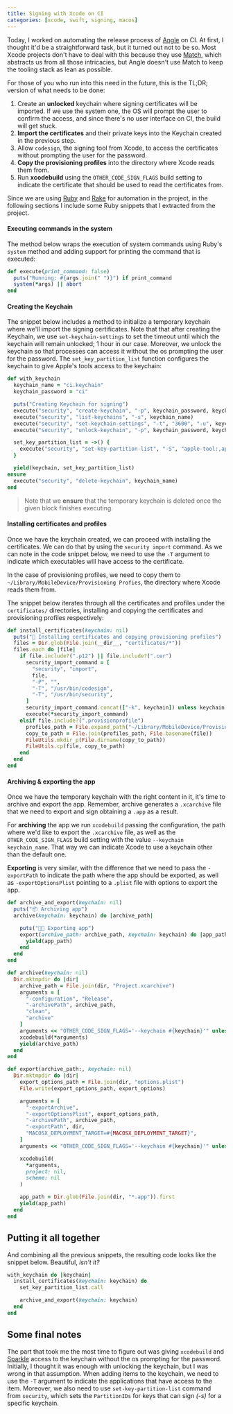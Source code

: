 ```yaml
---
title: Signing with Xcode on CI
categories: [xcode, swift, signing, macos]
---
```


Today,
I worked on automating the release process of [Angle](https://angle.dev) on CI.
At first,
I thought it'd be a straightforward task,
but it turned out not to be so.
Most Xcode projects don't have to deal with this because they use [Match](https://fastlane.tools),
which abstracts us from all those intricacies,
but Angle doesn't use Match to keep the tooling stack as lean as possible.

For those of you who run into this need in the future, this is the TL;DR; version of what needs to be done:

1. Create an **unlocked** keychain where signing certificates will be imported.
   If we use the system one,
   the OS will prompt the user to confirm the access,
   and since there's no user interface on CI,
   the build will get stuck.
2. **Import the certificates** and their private keys into the Keychain created in the previous step.
3. Allow `codesign`,
   the signing tool from Xcode,
   to access the certificates without prompting the user for the password.
4. **Copy the provisioning profiles** into the directory where Xcode reads them from.
5. Run **xcodebuild** using the `OTHER_CODE_SIGN_FLAGS` build setting to indicate the certificate that should be used to read the certificates from.

Since we are using [Ruby](https://www.ruby-lang.org/en/) and [Rake](https://github.com/ruby/rake) for automation in the project,
in the following sections I include some Ruby snippets that I extracted from the project.

#### Executing commands in the system

The method below wraps the execution of system commands using Ruby's `system` method and adding support for printing the command that is executed:

```ruby
def execute(print_command: false)
  puts("Running: #{args.join(" ")}") if print_command
  system(*args) || abort
end
```

#### Creating the Keychain

The snippet below includes a method to initialize a temporary keychain where we'll import the signing certificates.
Note that that after creating the Keychain,
we use `set-keychain-settings` to set the timeout until which the keychain will remain unlocked; 1 hour in our case.
Moreover,
we unlock the keychain so that processes can access it without the os prompting the user for the password.
The `set_key_partition_list` function configures the keychain to give Apple's tools access to the keychain:

```rb
def with_keychain
  keychain_name = "ci.keychain"
  keychain_password = "ci"

  puts("Creating Keychain for signing")
  execute("security", "create-keychain", "-p", keychain_password, keychain_name)
  execute("security", "list-keychains", "-s", keychain_name)
  execute("security", "set-keychain-settings", "-t", "3600", "-u", keychain_name)
  execute("security", "unlock-keychain", "-p", keychain_password, keychain_name)

  set_key_partition_list = ->() {
    execute("security", "set-key-partition-list", "-S", "apple-tool:,apple:,codesign:", "-s", "-k", keychain_password, keychain_name)
  }

  yield(keychain, set_key_partition_list)
ensure
  execute("security", "delete-keychain", keychain_name)
end
```

> Note that we **ensure** that the temporary keychain is deleted once the given block finishes executing.

#### Installing certificates and profiles

Once we have the keychain created,
we can proceed with installing the certificates.
We can do that by using the `security import` command.
As we can note in the code snippet below,
we need to use the `-T` argument to indicate which executables will have access to the certificate.

In the case of provisioning profiles,
we need to copy them to `~/Library/MobileDevice/Provisioning Profies`,
the directory where Xcode reads them from.

The snippet below iterates through all the certificates and profiles under the `certificates/` directories,
installing and copying the certificates and provisioning profiles respectively:

```rb
def install_certificates(keychain: nil)
  puts("🔑 Installing certificates and copying provisioning profiles")
  files = Dir.glob(File.join(__dir__, "certificates/*"))
  files.each do |file|
    if file.include?(".p12") || file.include?(".cer")
      security_import_command = [
        "security", "import",
        file,
        "-P", "",
        "-T", "/usr/bin/codesign",
        "-T", "/usr/bin/security",
      ]
      security_import_command.concat(["-k", keychain]) unless keychain.nil?
      execute(*security_import_command)
    elsif file.include?(".provisionprofile")
      profiles_path = File.expand_path("~/Library/MobileDevice/Provisioning\ Profiles")
      copy_to_path = File.join(profiles_path, File.basename(file))
      FileUtils.mkdir_p(File.dirname(copy_to_path))
      FileUtils.cp(file, copy_to_path)
    end
  end
end
```

#### Archiving & exporting the app

Once we have the temporary keychain with the right content in it,
it's time to archive and export the app.
Remember,
archive generates a `.xcarchive` file that we need to export and sign obtaining a `.app` as a result.

For **archiving** the app we run `xcodebuild` passing the configuration,
the path where we'd like to export the `.xcarchive` file,
as well as the `OTHER_CODE_SIGN_FLAGS` build setting with the value `--keychain keychain_name`.
That way we can indicate Xcode to use a keychain other than the default one.

**Exporting** is very similar,
with the difference that we need to pass the `-exportPath` to indicate the path where the app should be exported,
as well as `-exportOptionsPlist` pointing to a `.plist` file with options to export the app.

```ruby
def archive_and_export(keychain: nil)
  puts("📦 Archiving app")
  archive(keychain: keychain) do |archive_path|

    puts("👩‍💻 Exporting app")
    export(archive_path: archive_path, keychain: keychain) do |app_path|
      yield(app_path)
    end
  end
end

def archive(keychain: nil)
  Dir.mktmpdir do |dir|
    archive_path = File.join(dir, "Project.xcarchive")
    arguments = [
      "-configuration", "Release",
      "-archivePath", archive_path,
      "clean",
      "archive"
    ]
    arguments << "OTHER_CODE_SIGN_FLAGS='--keychain #{keychain}'" unless keychain.nil?
    xcodebuild(*arguments)
    yield(archive_path)
  end
end

def export(archive_path:, keychain: nil)
  Dir.mktmpdir do |dir|
    export_options_path = File.join(dir, "options.plist")
    File.write(export_options_path, export_options)

    arguments = [
      "-exportArchive",
      "-exportOptionsPlist", export_options_path,
      "-archivePath", archive_path,
      "-exportPath", dir,
      "MACOSX_DEPLOYMENT_TARGET=#{MACOSX_DEPLOYMENT_TARGET}",
    ]
    arguments << "OTHER_CODE_SIGN_FLAGS='--keychain #{keychain}'" unless keychain.nil?

    xcodebuild(
      *arguments,
      project: nil,
      scheme: nil
    )

    app_path = Dir.glob(File.join(dir, "*.app")).first
    yield(app_path)
  end
end
```

## Putting it all together

And combining all the previous snippets,
the resulting code looks like the snippet below. Beautiful, _isn't it?_

```rb
with_keychain do |keychain|
  install_certificates(keychain: keychain) do
    set_key_partition_list.call

    archive_and_export(keychain: keychain)
  end
end
```

## Some final notes

The part that took me the most time to figure out was giving `xcodebuild` and [Sparkle](https://sparkle-project.org/) access to the keychain without the os prompting for the password.
Initially,
I thought it was enough with unlocking the keychain,
but I was wrong in that assumption.
When adding items to the keychain,
we need to use the `-T` argument to indicate the applications that have access to the item.
Moreover,
we also need to use `set-key-partition-list` command from `security`, which sets the `PartitionIDs` for keys that can sign _(-s)_ for a specific keychain.
